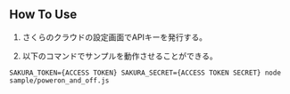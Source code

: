 

## How To Use


1. さくらのクラウドの設定画面でAPIキーを発行する。


2. 以下のコマンドでサンプルを動作させることができる。

```
SAKURA_TOKEN={ACCESS TOKEN} SAKURA_SECRET={ACCESS TOKEN SECRET} node sample/poweron_and_off.js
```